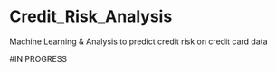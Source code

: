 # Credit_Risk_Analysis
Machine Learning &amp; Analysis to predict credit risk on credit card data


#IN PROGRESS
